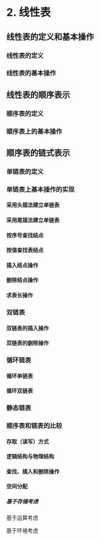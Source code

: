# 2. 线性表

## 线性表的定义和基本操作

### 线性表的定义

### 线性表的基本操作

## 线性表的顺序表示

### 顺序表的定义

### 顺序表上的基本操作

## 顺序表的链式表示

### 单链表的定义

### 单链表上基本操作的实现

#### 采用头插法建立单链表

#### 采用尾插法建立单链表

#### 按序号查找结点

#### 按值查找表结点

#### 插入结点操作

#### 删除结点操作

#### 求表长操作

### 双链表

#### 双链表的插入操作

#### 双链表的删除操作

### 循环链表

#### 循环单链表

#### 循环双链表

### 静态链表

### 顺序表和链表的比较

#### 存取（读写）方式

#### 逻辑结构与物理结构

#### 查找、插入和删除操作

#### 空间分配

##### 基于存储考虑

基于运算考虑

基于环境考虑